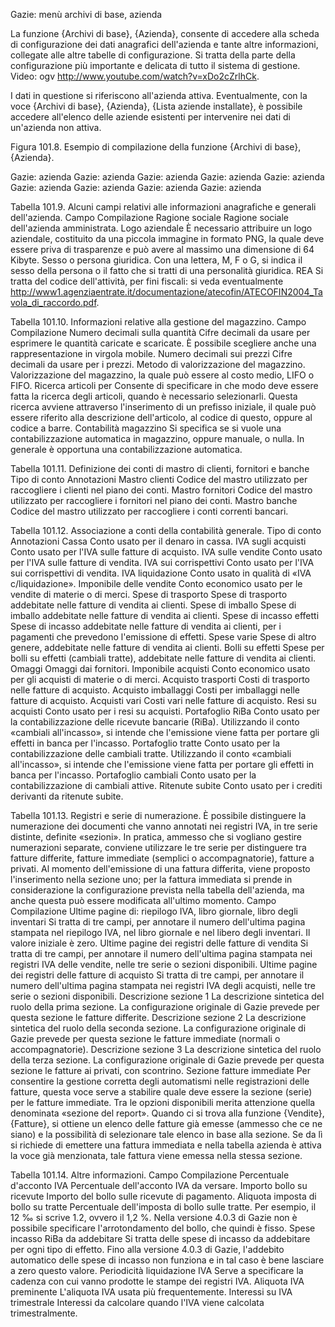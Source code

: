

Gazie: menù archivi di base, azienda

La funzione {Archivi di base}, {Azienda}, consente di accedere alla scheda di configurazione dei dati anagrafici dell'azienda e tante altre informazioni, collegate alle altre tabelle di configurazione. Si tratta della parte della configurazione più importante e delicata di tutto il sistema di gestione. Video: ogv http://www.youtube.com/watch?v=xDo2cZrlhCk.

I dati in questione si riferiscono all'azienda attiva. Eventualmente, con la voce {Archivi di base}, {Azienda}, {Lista aziende installate}, è possibile accedere all'elenco delle aziende esistenti per intervenire nei dati di un'azienda non attiva.

Figura 101.8. Esempio di compilazione della funzione {Archivi di base}, {Azienda}.

Gazie: azienda Gazie: azienda Gazie: azienda Gazie: azienda Gazie: azienda Gazie: azienda Gazie: azienda Gazie: azienda Gazie: azienda

Tabella 101.9. Alcuni campi relativi alle informazioni anagrafiche e generali dell'azienda.
Campo 	Compilazione
Ragione sociale 	Ragione sociale dell'azienda amministrata.
Logo aziendale 	È necessario attribuire un logo aziendale, costituito da una piccola immagine in formato PNG, la quale deve essere priva di trasparenze e può avere al massimo una dimensione di 64 Kibyte.
Sesso o persona giuridica. 	Con una lettera, M, F o G, si indica il sesso della persona o il fatto che si tratti di una personalità giuridica.
REA 	Si tratta del codice dell'attività, per fini fiscali: si veda eventualmente http://www1.agenziaentrate.it/documentazione/atecofin/ATECOFIN2004_Tavola_di_raccordo.pdf.

Tabella 101.10. Informazioni relative alla gestione del magazzino.
Campo 	Compilazione
Numero decimali sulla quantità 	Cifre decimali da usare per esprimere le quantità caricate e scaricate. È possibile scegliere anche una rappresentazione in virgola mobile.
Numero decimali sui prezzi 	Cifre decimali da usare per i prezzi.
Metodo di valorizzazione del magazzino. 	Valorizzazione del magazzino, la quale può essere al costo medio, LIFO o FIFO.
Ricerca articoli per 	Consente di specificare in che modo deve essere fatta la ricerca degli articoli, quando è necessario selezionarli. Questa ricerca avviene attraverso l'inserimento di un prefisso iniziale, il quale può essere riferito alla descrizione dell'articolo, al codice di questo, oppure al codice a barre.
Contabilità magazzino 	Si specifica se si vuole una contabilizzazione automatica in magazzino, oppure manuale, o nulla. In generale è opportuna una contabilizzazione automatica.

Tabella 101.11. Definizione dei conti di mastro di clienti, fornitori e banche
Tipo di conto 	Annotazioni
Mastro clienti 	Codice del mastro utilizzato per raccogliere i clienti nel piano dei conti.
Mastro fornitori 	Codice del mastro utilizzato per raccogliere i fornitori nel piano dei conti.
Mastro banche 	Codice del mastro utilizzato per raccogliere i conti correnti bancari.

Tabella 101.12. Associazione a conti della contabilità generale.
Tipo di conto 	Annotazioni
Cassa 	Conto usato per il denaro in cassa.
IVA sugli acquisti 	Conto usato per l'IVA sulle fatture di acquisto.
IVA sulle vendite 	Conto usato per l'IVA sulle fatture di vendita.
IVA sui corrispettivi 	Conto usato per l'IVA sui corrispettivi di vendita.
IVA liquidazione 	Conto usato in qualità di «IVA c/liquidazione».
Imponibile delle vendite 	Conto economico usato per le vendite di materie o di merci.
Spese di trasporto 	Spese di trasporto addebitate nelle fatture di vendita ai clienti.
Spese di imballo 	Spese di imballo addebitate nelle fatture di vendita ai clienti.
Spese di incasso effetti 	Spese di incasso addebitate nelle fatture di vendita ai clienti, per i pagamenti che prevedono l'emissione di effetti.
Spese varie 	Spese di altro genere, addebitate nelle fatture di vendita ai clienti.
Bolli su effetti 	Spese per bolli su effetti (cambiali tratte), addebitate nelle fatture di vendita ai clienti.
Omaggi 	Omaggi dai fornitori.
Imponibile acquisti 	Conto economico usato per gli acquisti di materie o di merci.
Acquisto trasporti 	Costi di trasporto nelle fatture di acquisto.
Acquisto imballaggi 	Costi per imballaggi nelle fatture di acquisto.
Acquisti vari 	Costi vari nelle fatture di acquisto.
Resi su acquisti 	Conto usato per i resi su acquisti.
Portafoglio RiBa 	Conto usato per la contabilizzazione delle ricevute bancarie (RiBa). Utilizzando il conto «cambiali all'incasso», si intende che l'emissione viene fatta per portare gli effetti in banca per l'incasso.
Portafoglio tratte 	Conto usato per la contabilizzazione delle cambiali tratte. Utilizzando il conto «cambiali all'incasso», si intende che l'emissione viene fatta per portare gli effetti in banca per l'incasso.
Portafoglio cambiali 	Conto usato per la contabilizzazione di cambiali attive.
Ritenute subite 	Conto usato per i crediti derivanti da ritenute subite.

Tabella 101.13. Registri e serie di numerazione. È possibile distinguere la numerazione dei documenti che vanno annotati nei registri IVA, in tre serie distinte, definite «sezioni». In pratica, ammesso che si vogliano gestire numerazioni separate, conviene utilizzare le tre serie per distinguere tra fatture differite, fatture immediate (semplici o accompagnatorie), fatture a privati. Al momento dell'emissione di una fattura differita, viene proposto l'inserimento nella sezione uno; per la fattura immediata si prende in considerazione la configurazione prevista nella tabella dell'azienda, ma anche questa può essere modificata all'ultimo momento.
Campo 	Compilazione
Ultime pagine di: riepilogo IVA, libro giornale, libro degli inventari 	Si tratta di tre campi, per annotare il numero dell'ultima pagina stampata nel riepilogo IVA, nel libro giornale e nel libero degli inventari. Il valore iniziale è zero.
Ultime pagine dei registri delle fatture di vendita 	Si tratta di tre campi, per annotare il numero dell'ultima pagina stampata nei registri IVA delle vendite, nelle tre serie o sezioni disponibili.
Ultime pagine dei registri delle fatture di acquisto 	Si tratta di tre campi, per annotare il numero dell'ultima pagina stampata nei registri IVA degli acquisti, nelle tre serie o sezioni disponibili.
Descrizione sezione 1 	La descrizione sintetica del ruolo della prima sezione. La configurazione originale di Gazie prevede per questa sezione le fatture differite.
Descrizione sezione 2 	La descrizione sintetica del ruolo della seconda sezione. La configurazione originale di Gazie prevede per questa sezione le fatture immediate (normali o accompagnatorie).
Descrizione sezione 3 	La descrizione sintetica del ruolo della terza sezione. La configurazione originale di Gazie prevede per questa sezione le fatture ai privati, con scontrino.
Sezione fatture immediate 	Per consentire la gestione corretta degli automatismi nelle registrazioni delle fatture, questa voce serve a stabilire quale deve essere la sezione (serie) per le fatture immediate. Tra le opzioni disponibili merita attenzione quella denominata «sezione del report». Quando ci si trova alla funzione {Vendite}, {Fatture}, si ottiene un elenco delle fatture già emesse (ammesso che ce ne siano) e la possibilità di selezionare tale elenco in base alla sezione. Se da lì si richiede di emettere una fattura immediata e nella tabella azienda è attiva la voce già menzionata, tale fattura viene emessa nella stessa sezione.

Tabella 101.14. Altre informazioni.
Campo 	Compilazione
Percentuale d'acconto IVA 	Percentuale dell'acconto IVA da versare.
Importo bollo su ricevute 	Importo del bollo sulle ricevute di pagamento.
Aliquota imposta di bollo su tratte 	Percentuale dell'imposta di bollo sulle tratte. Per esempio, il 12 ‰ si scrive 1.2, ovvero il 1,2 %. Nella versione 4.0.3 di Gazie non è possibile specificare l'arrotondamento del bollo, che quindi è fisso.
Spese incasso RiBa da addebitare 	Si tratta delle spese di incasso da addebitare per ogni tipo di effetto. Fino alla versione 4.0.3 di Gazie, l'addebito automatico delle spese di incasso non funziona e in tal caso è bene lasciare a zero questo valore.
Periodicità liquidazione IVA 	Serve a specificare la cadenza con cui vanno prodotte le stampe dei registri IVA.
Aliquota IVA preminente 	L'aliquota IVA usata più frequentemente.
Interessi su IVA trimestrale 	Interessi da calcolare quando l'IVA viene calcolata trimestralmente. 